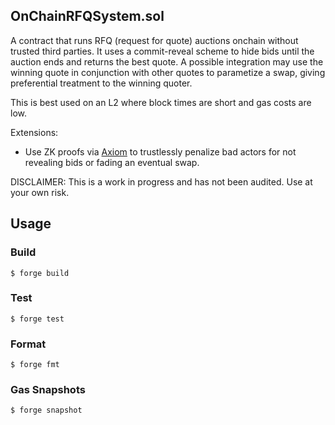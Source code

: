## OnChainRFQSystem.sol
A contract that runs RFQ (request for quote) auctions onchain without trusted third parties. It uses a commit-reveal scheme to hide bids until the auction ends and returns the best quote. A possible integration may use the winning quote in conjunction with other quotes to parametize a swap, giving preferential treatment to the winning quoter.

This is best used on an L2 where block times are short and gas costs are low. 

Extensions:
- Use ZK proofs via [Axiom](https://www.axiom.xyz/) to trustlessly penalize bad actors for not revealing bids or fading an eventual swap.

DISCLAIMER: This is a work in progress and has not been audited. Use at your own risk.

## Usage

### Build

```shell
$ forge build
```

### Test

```shell
$ forge test
```

### Format

```shell
$ forge fmt
```

### Gas Snapshots

```shell
$ forge snapshot
```
